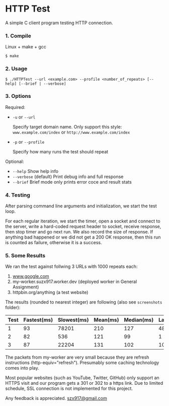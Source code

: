 # HTTP Test

A simple C client program testing HTTP connection. 

### 1. Compile

Linux + make + gcc

`$ make`

### 2. Usage

`$ ./HTTPTest --url <example.com> --profile <number_of_repeats> [--help] [--brief | --verbose]`

### 3. Options
Required:
+ `-u` or `--url`

    Specify target domain name. Only support this style: `www.example.com/index` or `http://www.example.com/index`

+ `-p` or `--profile` 

    Specify how many runs the test should repeat

Optional:
+ `--help` Show help info
+ `--verbose` (default) Print debug info and full response
+ `--brief` Brief mode only prints error coce and result stats

### 4. Testing
After parsing command line arguments and initialization, we start the test loop. 

For each regular iteration, we start the timer, open a socket and connect to the server, write a hard-coded request header to socket, receive response, then stop timer and go next run. We also record the size of response. If anything bad happened or we did not get a 200 OK response, then this run is counted as failure, otherwise it is a success.

### 5. Some Results
We ran the test against follwing 3 URLs with 1000 repeats each:
1. www.google.com
2. my-worker.suzx917.worker.dev (deployed worker in General Assignment)
3. httpbin.org/anything (a test website)

The results (rounded to nearest integer) are following (also see `screenshots` folder):

| Test | Fastest(ms) | Slowest(ms) | Mean(ms) | Median(ms) | Largest | Smallest(KB) | Success(%) |
|------|-------------|-------------|----------|------------|---------|--------------|------------|
| 1    | 93          | 78201       | 210      | 127        | 48      | 47           | 100        |
| 2    | 82          | 536         | 121      | 99         | 1       | 1            | 100        |
| 3    | 87          | 22204       | 131      | 102        | 10      | 19           | 100        |

The packets from my-worker are very small because they are refresh instructions (http-equiv="refresh"). Presumably some caching technology comes into play.

Most popular websites (such as YouTube, Twitter, GitHub) only support an HTTPS visit and our program gets a 301 or 302 to a https link.
Due to limited schedule, SSL connection is not implemented for this project.

Any feedback is appreciated. szx917@gmail.com
